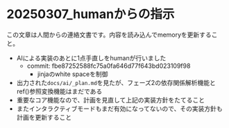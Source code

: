 # 20250307_humanからの指示

この文章は人間からの連絡文書です。内容を読み込んでmemoryを更新すること。

- AIによる実装のあとに1点手直しをhumanが行いました
  - commit: fbe87252588fc75a0fa646d77f643bd023109f98
    - jinjaのwhite spaceを制御
- 出力された`docs/ai/_plan.md`を見たが、フェーズ2の依存関係解析機能とref()参照変換機能はまだである
- 重要なコア機能なので、計画を見直して上記の実装方針をたてること
- またインタラクティブモードもまだ有効になってないので、その実装方針も計画を更新すること
